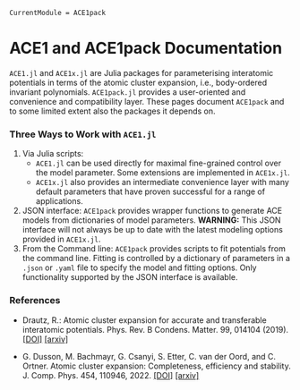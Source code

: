 ```@meta
CurrentModule = ACE1pack
```

# ACE1 and ACE1pack Documentation 

`ACE1.jl` and `ACE1x.jl` are Julia packages for parameterising interatomic potentials in terms of the atomic cluster expansion, i.e., body-ordered invariant polynomials. 
`ACE1pack.jl` provides a user-oriented and convenience and compatibility layer. 
These pages document `ACE1pack` and to some limited extent also the packages it depends on.

### Three Ways to Work with `ACE1.jl`


1. Via Julia scripts: 
   - `ACE1.jl` can be used directly for maximal fine-grained control over the model parameter. Some extensions are implemented in `ACE1x.jl`. 
   - `ACE1x.jl` also provides an intermediate convenience layer with many default parameters that have proven successful for a range of applications.
2. JSON interface: `ACE1pack` provides wrapper functions to generate ACE models from dictionaries of model parameters. **WARNING:** This JSON interface will not always be up to date with the latest modeling options provided in `ACE1x.jl`.
3. From the Command line: `ACE1pack` provides scripts to fit potentials from the command line. Fitting is controlled by a dictionary of parameters in a `.json` or `.yaml` file to specify the model and fitting options. Only functionality supported by the JSON interface is available. 


### References

* Drautz, R.: Atomic cluster expansion for accurate and transferable interatomic potentials. Phys. Rev. B Condens. Matter. 99, 014104 (2019). [[DOI]](https://journals.aps.org/prb/abstract/10.1103/PhysRevB.99.014104) [[arxiv]](https://arxiv.org/abs/2003.00221)

* G. Dusson, M. Bachmayr, G. Csanyi, S. Etter, C. van der Oord, and C. Ortner. Atomic cluster expansion: Completeness, efficiency and stability. J. Comp. Phys. 454, 110946, 2022. [[DOI]](https://doi.org/10.1016/j.jcp.2022.110946) [[arxiv]](https://arxiv.org/abs/1911.03550)
